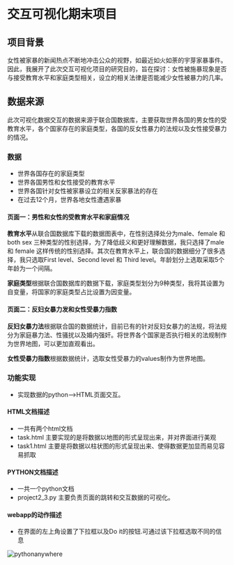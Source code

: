 # 交互可视化期末项目
## 项目背景
女性被家暴的新闻热点不断地冲击公众的视野，如最近如火如荼的宇芽家暴事件。因此，我展开了此次交互可视化项目的研究目的，旨在探讨：女性被施暴现象是否与接受教育水平和家庭类型相关，设立的相关法律是否能减少女性被暴力的几率。
## 数据来源
此次可视化数据交互的数据来源于联合国数据库，主要获取世界各国的男女性的受教育水平，各个国家存在的家庭类型，各国的反女性暴力的法规以及女性接受暴力的情况。
### 数据
- 世界各国存在的家庭类型
- 世界各国男性和女性接受的教育水平
- 世界各国针对女性被家暴设立的相关反家暴法的存在
- 在过去12个月，世界各地女性遭遇家暴

#### 页面一：男性和女性的受教育水平和家庭情况

**教育水平**从联合国数据库下载的数据图表中，在性别选择处分为male、female 和 both sex 三种类型的性别选择，为了降低歧义和更好理解数据，我只选择了male 和 female 这样传统的性别选择。其次在教育水平上，联合国的数据细分了很多选择，我只选取First level、Second level 和 Third level。年龄划分上选取采取5个年龄为一个间隔。

**家庭类型**根据联合国数据库的数据下载，家庭类型划分为9种类型，我将其设置为自变量，将国家的家庭类型占比设置为因变量。

#### 页面二：反妇女暴力发和女性受暴力指数

**反妇女暴力法**根据联合国的数据统计，目前已有的针对反妇女暴力的法规，将法规分为家庭暴力法、性骚扰以及婚内强奸。将世界各个国家是否执行相关的法规制作为世界地图，可以更加直观看出。

**女性受暴力指数**根据数据统计，选取女性受暴力的values制作为世界地图。

### 功能实现

- 实现数据的python——>HTML页面交互。

#### HTML文档描述
- 一共有两个html文档
- task.html 主要实现的是将数据以地图的形式呈现出来，并对界面进行美观
- task1.html 主要是将数据以柱状图的形式呈现出来、使得数据更加显而易见容易抓取

#### PYTHON文档描述
- 一共一个python文档
- project2_3.py 主要负责页面的跳转和交互数据的可视化。

#### webapp的动作描述
- 在界面的左上角设置了下拉框以及Do it的按钮.可通过该下拉框选取不同的信息

![pythonanywhere](http://jx871614147.pythonanywhere.com/)

